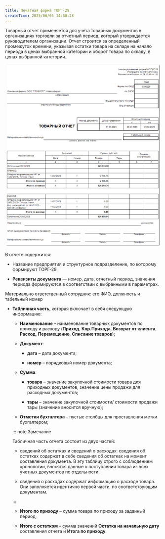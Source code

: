```yaml
---
title: Печатная форма ТОРГ-29
createTime: 2025/06/05 14:50:28
---
```

Товарный отчет применяется для учета товарных документов в организациях торговли за отчетный период, который утверждается руководителем организации. Отчет строится за определенный промежуток времени, указывая остатки товара на складе на начало периода в ценах выбранной категории и оборот товара по складу, в ценах выбранной категории.

![](../../../assets/work/three/111.png)

В отчете содержится:

- Название предприятия и структурное подразделение, по которому формируют ТОРГ-29.

- **Реквизиты документа** — номер, дата, отчетный период, значения периода формируются в соответствии с выбранными в параметрах.

Материально ответственный сотрудник: его ФИО, должность и табельный номер

- **Табличная часть**, которая включает в себя следующую информацию:

    - **Наименование** – наименование товарных документов по приходу и расходу (**Приход**, **Кор.Прихода**, **Возврат от клиента**, **Расход**, **Перемещение**, **Списание товаров**);

    - **Документ**:

        - **дата** – дата документа;

        - **номер** – порядковый номер документа;

    - **Сумма**:

        - **товара** – значение закупочной стоимости товара для приходных документов, значение цены продажи для расходных документов;

        - **тары** – значение закупочной стоимости/ стоимости продажи тары (значение вносится вручную);

    - **Отметки бухгалтера** – пустые столбцы для проставления метки бухгалтером;

    ::: note Замечание

    Табличная часть отчета состоит из двух частей:

    - сведений об остатках и сведений о расходах: сведения об остатках содержат в себе сведения об остатках на момент составления документа. В эту таблицу строго с соблюдением хронологии, вносятся данные о поступлении товара из всех учетных документов по отдельности. 

    - сведения о расходах содержат информацию о расходе товара. Они заполняется идентично первой части, по соответствующим документам.

    :::

    - **Итого по приходу** – сумма товара по приходу за заданный период;

    - **Итого с остатком** – сумма значений **Остатка на начальную дату** составления отчета и **Итога по приходу**.